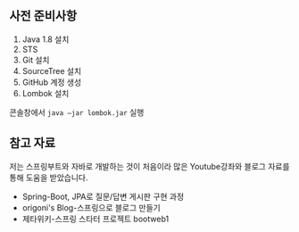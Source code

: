 ## 사전 준비사항
1. Java 1.8 설치
2. STS
3. Git 설치
4. SourceTree 설치
5. GitHub 계정 생성
6. Lombok 설치

콘솔창에서 <code>java –jar lombok.jar</code> 실행

## 참고 자료
저는 스프링부트와 자바로 개발하는 것이 처음이라 많은 Youtube강좌와 블로그 자료를 통해 도움을 받았습니다.

- Spring-Boot, JPA로 질문/답변 게시판 구현 과정
- origoni's Blog-스프링으로 블로그 만들기
- 제타위키-스프링 스타터 프로젝트 bootweb1
